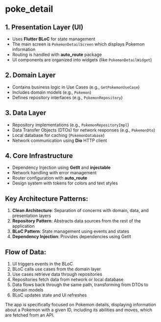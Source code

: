 # poke_detail

## 1. Presentation Layer (UI)
- Uses **Flutter BLoC** for state management
- The main screen is `PokemonDetailScreen` which displays Pokemon information
- Routing is handled with **auto_route** package
- UI components are organized into widgets (like `PokemonDetailWidget`)

## 2. Domain Layer
- Contains business logic in Use Cases (e.g., `GetPokemonUseCase`)
- Includes domain models (e.g., `Pokemon`)
- Defines repository interfaces (e.g., `PokemonRepository`)

## 3. Data Layer
- Repository implementations (e.g., `PokemonRepositoryImpl`)
- Data Transfer Objects (DTOs) for network responses (e.g., `PokemonDto`)
- Local database for caching (`PokemonDatabase`)
- Network communication using **Dio** HTTP client

## 4. Core Infrastructure
- Dependency Injection using **GetIt** and **injectable**
- Network handling with error management
- Router configuration with **auto_route**
- Design system with tokens for colors and text styles

## Key Architecture Patterns:
1. **Clean Architecture**: Separation of concerns with domain, data, and presentation layers
2. **Repository Pattern**: Abstracts data sources from the rest of the application
3. **BLoC Pattern**: State management using events and states
4. **Dependency Injection**: Provides dependencies using GetIt

## Flow of Data:
1. UI triggers events in the BLoC
2. BLoC calls use cases from the domain layer
3. Use cases retrieve data through repositories
4. Repositories fetch data from network or local database
5. Data flows back through the same path, transforming from DTOs to domain models
6. BLoC updates state and UI refreshes

The app is specifically focused on Pokemon details, displaying information about a Pokemon with a given ID, including its abilities and moves, which are fetched from an API.